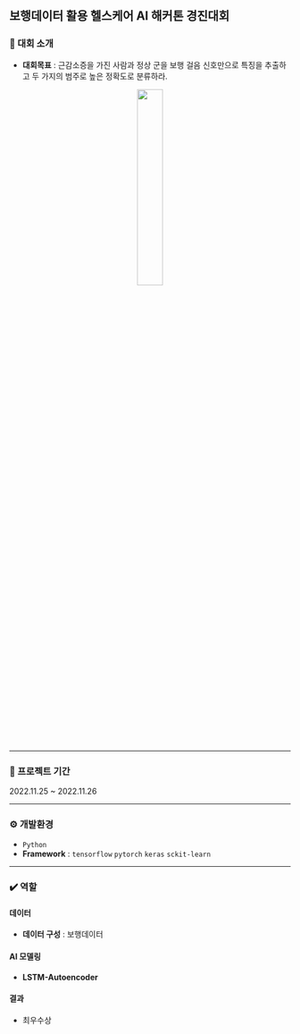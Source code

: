 ## 보행데이터 활용 헬스케어 AI 해커톤 경진대회
### 📌 대회 소개
- **대회목표** : 근감소증을 가진 사람과 정상 군을 보행 걸음 신호만으로 특징을 추출하고 두 가지의 범주로 높은 정확도로 분류하라.

<p align="center">  
  <img src="https://github.com/ssh6lq/Healthcare-AI-Hackathon-Competition-Using-Pedestrian-Data/assets/154342847/23dbe1f3-0ca2-4cc3-97e0-dafce5c7568e.png" align="center" width="30%">  
</p>


---

### 📆 프로젝트 기간
2022.11.25 ~ 2022.11.26

---

### ⚙️ 개발환경
- `Python`
- **Framework** : `tensorflow` `pytorch` `keras` `sckit-learn`
  
---

### ✔️ 역할
#### 데이터
- **데이터 구성** : 보행데이터


  
#### AI 모델링
- **LSTM-Autoencoder**


#### 결과
- 최우수상





